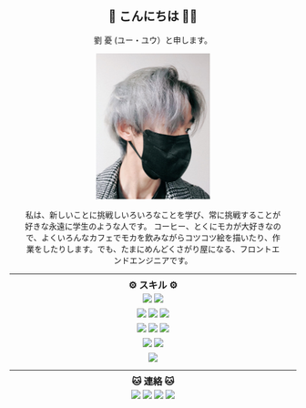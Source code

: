 <div align="center">
<h2>🧑 こんにちは 👋🏼 </h2> 
<p>
劉 憂 (ユー・ユウ）と申します。
</p>
<img src="./../../img/avatar-yuueu-3.jpg" width="200" height="256" alt="yuueu" />
<p class="desc">
私は、新しいことに挑戦しいろいろなことを学び、<wbr>常に挑戦することが好きな<wbr>
永遠に学生のような人です。 <wbr>コーヒー、<wbr>とくにモカが大好きなので、<wbr>
よくいろんなカフェで<wbr>モカを飲みながらコツコツ絵を描いたり、<wbr>作業をしたりします。<wbr>
でも、たまにめんどくさがり屋になる、<wbr>フロントエンド<wbr>エンジニアです。
</p>
</div>

---
 
<style>
.desc {
    max-width: 450px;
}
.stack {
    margin: 0;
    padding: 0;
    width:auto;
    line-height: 10px;
}

.stack img {
    margin: 0 2px;
}
.stack img:hover {
    cursor: default;
}

.contact img:hover {
    cursor: pointer;
}

h3 {
    margin: 0 0 10px 0 !important;
}
</style>

<div class="stack">
    <div align="center">
    <h3>⚙️ スキル ⚙️</h3> 
    <div style="display: flex; justify-content: center;">
    <img src="https://img.shields.io/badge/C++-00599C?style=flat-square&logo=C%2B%2B&logoColor=white"/>
    <img src="https://img.shields.io/badge/C-A8B9CC?style=flat-square&logo=C&logoColor=white"/>
    </div>
    <br>
    <div style="display: flex; justify-content: center;">
    <img src="https://img.shields.io/badge/CSS3-1572B6?style=flat-square&logo=CSS3&logoColor=white"/>
    <img src="https://img.shields.io/badge/JavaScript-F7DF1E?style=flat-square&logo=JavaScript&logoColor=white"/>
    <img src="https://img.shields.io/badge/HTML5-E34F26?style=flat-square&logo=html5&logoColor=white"/>
    </div>
    <br>
    <div style="display: flex; justify-content: center;">
    <img src="https://img.shields.io/badge/Python-0A66c2?style=flat-square&logo=python&logoColor=white"/>
    <img src="https://img.shields.io/badge/Node.js-339933?style=flat-square&logo=node-dot-js&logoColor=white"/>
    <img src="https://img.shields.io/badge/Ruby-CC0000?style=flat-square&logo=ruby&logoColor=white"/>
    </div>
    <br>
    <div style="display: flex; justify-content: center;">
    <img src="https://img.shields.io/badge/jira-0052CC?style=flat-square&logo=jira&logoColor=white"/>
    <img src="https://img.shields.io/badge/Lightsail-333664?style=flat-square&logo=amazon-aws&logoColor=white"/>
    </div>
    <br>
    <img src="https://img.shields.io/badge/^%20１回以上使った経験がある%20^-f5f5f5?style=flat-square"/>
    </div>

<hr>

<div align='center' class="contact">
  <h3>🐱 連絡 🐱</h3>
  <div style="display: flex; justify-content: center;">
  <a href="https://www.linkedin.com/in/yuueu"><img src="https://img.shields.io/badge/LinkedIn-0A66C2?style=flat-square&logo=linkedin&logoColor=white"/></a>
  <a href="https://www.twitter.com/ipflegen/"><img src="https://img.shields.io/badge/Twitter-1DA1F2?style=flat-square&logo=twitter&logoColor=white"/></a>
  <a href="https://www.yuueu.me"><img src="https://img.shields.io/badge/Github-181717?style=flat-square&logo=github&logoColor=white&link=https://www.yuueu.me"/></a>
  <a href="https://www.instagram.com/jiidraws/"><img src="https://img.shields.io/badge/Instagram-E4405F?style=flat-square&logo=Instagram&logoColor=white&link=https://www.instagram.com/jiidraws/"/></a>
  </div>
</div>
